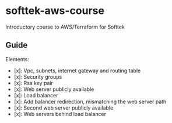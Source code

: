 # softtek-aws-course
Introductory course to AWS/Terraform for Softtek

## Guide
Elements:  
- [x]: Vpc, subnets, internet gateway and routing table  
- [x]: Security groups  
- [x]: Rsa key pair  
- [x]: Web server publicly available  
- [x]: Load balancer  
- [x]: Add balancer redirection, mismatching the web server path  
- [x]: Second web server publicly available  
- [x]: Web servers behind load balancer  
